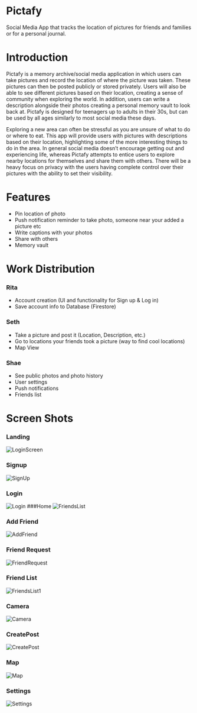 # Pictafy
Social Media App that tracks the location of pictures for friends and families or for a personal journal.

# Introduction
Pictafy is a memory archive/social media application in which users can take pictures and record the location of where the picture was taken. These pictures can then be posted publicly or stored privately. Users will also be able to see different pictures based on their location, creating a sense of community when exploring the world. In addition, users can write a description alongside their photos creating a personal memory vault to look back at. Pictafy is designed for teenagers up to adults in their 30s, but can be used by all ages similarly to most social media these days. 

Exploring a new area can often be stressful as you are unsure of what to do or where to eat. This app will provide users with pictures with descriptions based on their location, highlighting some of the more interesting things to do in the area. In general social media doesn’t encourage getting out and experiencing life, whereas Pictafy attempts to entice users to explore nearby locations for themselves and share them with others. There will be a heavy focus on privacy with the users having complete control over their pictures with the ability to set their visibility. 

# Features
* Pin location of photo
* Push notification reminder to take photo, someone near your added a picture etc
* Write captions with your photos 
* Share with others 
* Memory vault

# Work Distribution 

### Rita
* Account creation (UI and functionality for Sign up & Log in)
* Save account info to Database (Firestore)
### Seth
* Take a picture and post it (Location, Description, etc.)
* Go to locations your friends took a picture (way to find cool locations)
* Map View
### Shae
* See public photos and photo history
* User settings
* Push notifications
* Friends list

# Screen Shots
### Landing
![LoginScreen](https://user-images.githubusercontent.com/56656904/146266865-430ad998-668b-4f1a-a84b-77b6dfcb8022.png)
### Signup
![SignUp](https://user-images.githubusercontent.com/56656904/146266870-8f44b3d4-7064-405b-8bc5-d7d0472f08a4.png)
### Login
![Login](https://user-images.githubusercontent.com/56656904/146267820-a5f5ec82-d00e-40e5-ac24-78837dbc6cb4.png)
###Home
![FriendsList](https://user-images.githubusercontent.com/56656904/146266864-94109d5e-3c55-4dd7-9568-8d62fe1b0b8f.png)
### Add Friend
![AddFriend](https://user-images.githubusercontent.com/56656904/146266839-0a3233fb-2cc2-488e-bccd-1d3273112adc.png)
### Friend Request
![FriendRequest](https://user-images.githubusercontent.com/56656904/146266862-8aea14a6-30b9-4c52-ac0b-36115ffe80d7.png)
### Friend List
![FriendsList1](https://user-images.githubusercontent.com/56656904/146267824-526f5ad6-c83a-46e3-a260-93b16ba7aa71.png)
### Camera
![Camera](https://user-images.githubusercontent.com/56656904/146266842-65ef932c-109e-47a8-8501-659e39bd309f.PNG)
### CreatePost
![CreatePost](https://user-images.githubusercontent.com/56656904/146266854-fe41a102-fbb7-444a-8a26-971be61cb084.PNG)
### Map
![Map](https://user-images.githubusercontent.com/56656904/146266866-60b7e8ba-7f72-47e7-863d-cea0cefd34cc.png)
### Settings
![Settings](https://user-images.githubusercontent.com/56656904/146266867-16ef03d6-386c-4202-ab70-dfefb3d2c84e.png)

